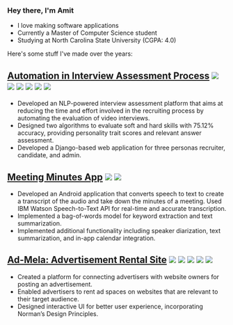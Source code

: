 ### Hey there, I'm Amit 
- I love making software applications
- Currently a Master of Computer Science student
- Studying at North Carolina State University (CGPA: 4.0)

Here's some stuff I've made over the years:

## [Automation in Interview Assessment Process](https://github.com/priyamshah112/AIP) <img src="https://img.shields.io/badge/-Python-3776AB?logo=Python&logoColor=white&style=plastic" /> <img src="https://img.shields.io/badge/-Django-092E20?logo=Django&logoColor=white&style=plastic" /> <img src="https://img.shields.io/badge/-HTML-E34F26?logo=html5&logoColor=white&style=plastic" /> <img src="https://img.shields.io/badge/-CSS-1572B6?logo=css3&logoColor=white&style=plastic" /> <img src="https://img.shields.io/badge/-JavaScript-F7DF1E?logo=javascript&logoColor=white&style=plastic" /> <img src="https://img.shields.io/badge/-Firebase-0396DE?logo=Firebase&logoColor=FFCA28&style=plastic" />
- Developed an NLP-powered interview assessment platform that aims at reducing the time and effort involved in the recruiting process by automating the evaluation of video interviews.
- Designed two algorithms to evaluate soft and hard skills with 75.12% accuracy, providing personality trait scores and relevant answer assessment.
- Developed a Django-based web application for three personas recruiter, candidate, and admin.

## [Meeting Minutes App](https://github.com/amit-99/Meeting-Minutes-App) <img src="https://img.shields.io/badge/-Android_Studio-404D59?logo=android-studio&logoColor=3DDC84&style=flat" /> <img src="https://img.shields.io/badge/-Java-007396?logo=java&logoColor=white&style=flat"/>
- Developed an Android application that converts speech to text to create a transcript of the audio and take down the minutes of a meeting. Used IBM Watson Speech-to-Text API for real-time and accurate transcription.
- Implemented a bag-of-words model for keyword extraction and text summarization.
- Implemented additional functionality including speaker diarization, text summarization, and in-app calendar integration.

## [Ad-Mela: Advertisement Rental Site](https://github.com/Ad-Mela/Ad-Mela) <img src="https://img.shields.io/badge/-php-7377AD?logo=php&logoColor=white&style=plastic" /> <img src="https://img.shields.io/badge/-HTML-E34F26?logo=html5&logoColor=white&style=plastic" /> <img src="https://img.shields.io/badge/-CSS-1572B6?logo=css3&logoColor=white&style=plastic" /> <img src="https://img.shields.io/badge/-JavaScript-F7DF1E?logo=javascript&logoColor=white&style=plastic" /> <img src="https://img.shields.io/badge/-MySQL-4479A1?logo=mysql&logoColor=white&style=plastic" />
- Created a platform for connecting advertisers with website owners for posting an advertisement.
- Enabled advertisers to rent ad spaces on websites that are relevant to their target audience.
- Designed interactive UI for better user experience, incorporating Norman’s Design Principles.

<!--
**amit-99/amit-99** is a ✨ _special_ ✨ repository because its `README.md` (this file) appears on your GitHub profile.

Here are some ideas to get you started:

- 🔭 I’m currently working on ...
- 🌱 I’m currently learning ...
- 👯 I’m looking to collaborate on ...
- 🤔 I’m looking for help with ...
- 💬 Ask me about ...
- 📫 How to reach me: ...
- 😄 Pronouns: ...
- ⚡ Fun fact: ...
-->
